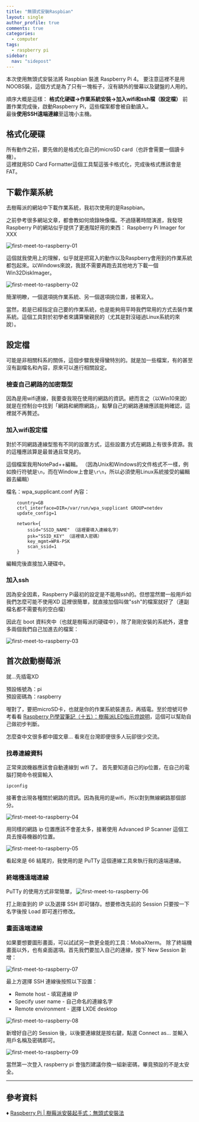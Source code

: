```yaml
---
title: "無頭式安裝Raspbian"
layout: single
author_profile: true
comments: true
categories:
  - computer
tags:
  - raspberry pi
sidebar:
  nav: "sidepost"
---
```

本次使用無頭式安裝法將 Raspbian 裝進 Raspberry Pi 4。
要注意這裡不是用NOOBS裝，這個方式是為了只有一塊板子，沒有額外的螢幕以及鍵盤的人用的。

順序大概是這樣：
**格式化硬碟->作業系統安裝->加入wifi和ssh檔（設定檔）**
前置作業完成後，啟動Raspberry Pi，這些檔案都會被自動讀入。  
最後**使用SSH遠端連線**至這塊小主機。

## 格式化硬碟
所有動作之前，要先做的是格式化自己的microSD card（也許會需要一個讀卡機）。  
這裡就用SD Card Formatter這個工具幫這張卡格式化，完成後格式應該會是FAT。

## 下載作業系統
去樹莓派的網站中下載作業系統，我初次使用的是Raspbian。

之前參考很多網站文章，都會教如何燒錄映像檔。不過隨著時間演進，我發現Raspberry Pi的網站似乎提供了更進階好用的東西：
Raspberry Pi Imager for XXX

![first-meet-to-raspberry-01](https://i.imgur.com/F87p3xd.jpg)

這個就我使用上的理解，似乎就是把寫入的動作以及Raspberry會用到的作業系統都包起來。以Windows來說，我就不需要再跑去其他地方下載一個Win32DiskImager。

![first-meet-to-raspberry-02](https://i.imgur.com/mG3bFMA.jpg)

簡潔明瞭，一個選項挑作業系統、另一個選項挑位置，接著寫入。

當然，若是已經指定自己要的作業系統，也是能夠用平時我們常用的方式去裝作業系統。這個工具對於初學者來講算蠻親民的（尤其是對沒碰過Linux系統的來說）。

## 設定檔
可能是非相關科系的關係，這個步驟我覺得蠻特別的。就是加一些檔案，有的甚至沒有副檔名和內容，原來可以進行相關設定。

###  檢查自己網路的加密類型
因為是用wifi連線，我要查我現在使用的網路的資訊。總而言之（以Win10來說）就是在控制台中找到「網路和網際網路」，點擊自己的網路連線應該能夠確認，這裡就不再贅述。

###  加入wifi設定檔

對於不同網路連線型態有不同的設置方式，這些設置方式在網路上有很多資源。我的這種應該算是最普通且常見的。

這個檔案我用NotePad++編輯。
（因為Unix和Windows的文件格式不一樣，例如換行符號是`\n`，而在Window上會是`\r\n`，所以必須使用Linux系統接受的編輯器去編輯）

檔名：wpa_supplicant.conf
內容：
```
    country=GB
    ctrl_interface=DIR=/var/run/wpa_supplicant GROUP=netdev
    update_config=1

    network={
        ssid="SSID_NAME" （這裡要填入連線名字）
        psk="SSID_KEY"　（這裡填入密碼）
        key_mgmt=WPA-PSK
        scan_ssid=1
    } 
```

編輯完後直接加入硬碟中。

###  加入ssh
因為安全因素，Raspberry Pi最初的設定是不能用ssh的。但想當然爾一般用戶如我們怎麼可能不使用XD
這裡很簡單，就直接加個叫做"ssh"的檔案就好了（連副檔名都不需要有的空白檔）

因此在 boot 資料夾中（也就是樹莓派的硬碟中），除了剛剛安裝的系統外，還會多兩個我們自己加進去的檔案：

![first-meet-to-raspberry-03](https://i.imgur.com/8Oam6nJ.jpg)

## 首次啟動樹莓派
就...先插電XD  

預設帳號為：pi  
預設密碼為：raspberry

喔對了，要把microSD卡，也就是你的作業系統裝進去，再插電。至於燈號可參考看看 [Raspberry Pi學習筆記（十五）：樹莓派LED指示燈說明](https://yanwei-liu.medium.com/raspberry-pi%E5%AD%B8%E7%BF%92%E7%AD%86%E8%A8%98-%E5%8D%81%E4%BA%94-%E6%A8%B9%E8%8E%93%E6%B4%BEled%E6%8C%87%E7%A4%BA%E7%87%88%E8%AA%AA%E6%98%8E-9f8caf9a244c)，這個可以幫助自己做初步判斷。

怎麼查中文很多都中國文章... 看來在台灣即便很多人玩卻很少交流。

### 找尋連線資料
正常來說機器應該會自動連線到 wifi 了。
首先要知道自己的ip位置，在自己的電腦打開命令視窗輸入
```
ipconfig
```
接著會出現各種關於網路的資訊。因為我用的是wifi，所以對到無線網路那個部分。

![first-meet-to-raspberry-04](https://i.imgur.com/ibhyvvC.jpg)

用同樣的網路 ip 位置應該不會差太多，接著使用 Advanced IP Scanner 這個工具去搜尋機器的位置。

![first-meet-to-raspberry-05](https://i.imgur.com/2EimvFC.jpg)

看起來是 66 結尾的，我使用的是 PuTTy 這個連線工具來執行我的遠端連線。

### 終端機遠端連線
PuTTy 的使用方式非常簡單，
![first-meet-to-raspberry-06](https://i.imgur.com/xPRMcMS.jpg)

打上剛查到的 IP 以及選擇 SSH 即可儲存。想要修改先前的 Session 只要按一下名字後按 Load 即可進行修改。 

### 畫面遠端連線
如果要想要圖形畫面，可以試試另一款更全能的工具：MobaXterm。
除了終端機畫面以外，也有桌面選項。首先我們要加入自己的連線，按下 New Session 新增：

![first-meet-to-raspberry-07](https://i.imgur.com/BJRgESb.jpg)

最上方選擇 SSH 連線後按照以下設置：
* Remote host - 填寫連線 IP
* Specify user name - 自己命名的連線名字
* Remote environment - 選擇 LXDE desktop

![first-meet-to-raspberry-08](https://i.imgur.com/qWeBtf5.jpg)

新增好自己的 Session 後，以後要連線就是按右鍵，點選 Connect as... 並輸入用戶名稱及密碼即可。

![first-meet-to-raspberry-09](https://i.imgur.com/HMB9q42.jpg)

當然第一次登入 raspberry pi 會強烈建議你換一組新密碼，畢竟預設的不是太安全。

---
## 參考資料
♦ [Raspberry Pi | 樹莓派安裝起手式：無頭式安裝法](https://hugheschung.blogspot.com/2019/01/raspberry-pi.html)
